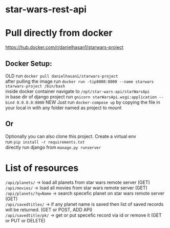 # star-wars-rest-api
# Pull directly from docker 
https://hub.docker.com/r/danielhasan1/starwars-project
## Docker Setup:
OLD
run `docker pull danielhasan1/starwars-project`  
after pulling the image
run `docker run -tip8000:8000 --name starwars starwars-project /bin/bash`  
inside docker container navigate to `/opt/star-wars-api/starWarsApi`  
in base dir of django project run `gnicorn starWarsApi.wsgi:application --bind 0.0.0.0:8000` 
NEW
Just run `docker-compose up` by copying the file in your local in with any folder named as project to mount

## Or  
Optionally you can also clone this project. 
Create a virtual env  
run `pip install -r requirements.txt`  
directly run django from `manage.py runserver`  

# List of resources  
`/api/planets/` -> load all planets from star wars remote server (GET)  
`/api/movies/` -> load all movies from star wars remote server (GET)  
`/api/planets/?q=Name` -> search specefic planet on star wars remote server (GET)  
`/api/savedtitles/` -> if any planet name is saved then list of saved records will be returned. (GET or POST, ADD API)  
`/api/savedtitle/pk/` -> get or put specefic record via id or remove it (GET or PUT or DELETE)  
